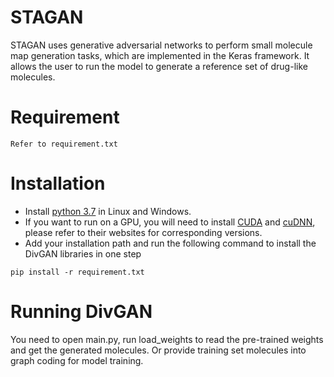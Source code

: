 # STAGAN
STAGAN uses generative adversarial networks to perform small molecule map generation tasks, which are implemented in the Keras framework. It allows the user to run the model to generate a reference set of drug-like molecules.

# Requirement
```
Refer to requirement.txt
```

# Installation
* Install [python 3.7](https://www.python.org/downloads/) in Linux and Windows.
* If you want to run on a GPU, you will need to install [CUDA](https://developer.nvidia.com/cuda-downloads) and [cuDNN](https://developer.nvidia.com/cudnn), please refer to their websites for corresponding versions.
* Add your installation path and run the following command to install the DivGAN libraries in one step
```
pip install -r requirement.txt
```

# Running DivGAN
You need to open main.py, run load_weights to read the pre-trained weights and get the generated molecules.
Or provide training set molecules into graph coding for model training.
